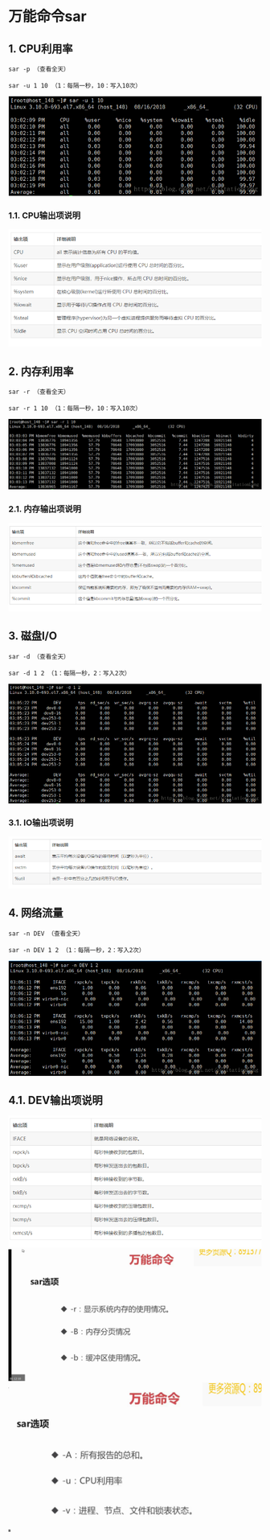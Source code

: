 # 万能命令sar
## 1. CPU利用率
```
sar -p （查看全天）

sar -u 1 10 （1：每隔一秒，10：写入10次）
```
![enter description here](./1.png)
### 1.1. CPU输出项说明
![enter description here](./2.png)

## 2. 内存利用率
```
sar -r （查看全天）

sar -r 1 10 （1：每隔一秒，10：写入10次）
```
![enter description here](./3.png)
### 2.1. 内存输出项说明
![enter description here](./4.png)

## 3. 磁盘I/O
```
sar -d （查看全天）

sar -d 1 2 （1：每隔一秒，2：写入2次）
```
![enter description here](./5.png)

### 3.1. IO输出项说明
![enter description here](./6.png)

## 4. 网络流量
```
sar -n DEV （查看全天）

sar -n DEV 1 2 （1：每隔一秒，2：写入2次）
```
![enter description here](./7.png)

## 4.1. DEV输出项说明
![enter description here](./8.png)
![enter description here](./9.png)
![enter description here](./10.png)

